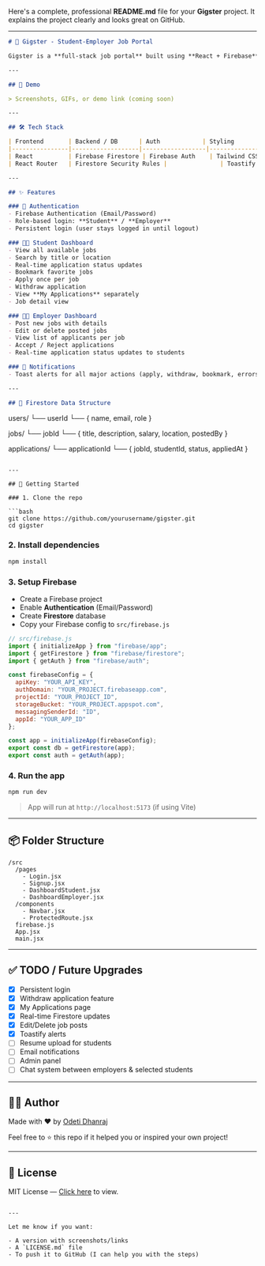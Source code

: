 Here's a complete, professional **README.md** file for your **Gigster** project. It explains the project clearly and looks great on GitHub.

---

```markdown
# 🚀 Gigster - Student-Employer Job Portal

Gigster is a **full-stack job portal** built using **React + Firebase** that connects students with employers offering part-time gigs, internships, or short-term jobs. The platform supports two user roles: **Students** and **Employers**, with complete real-time functionality, application management, and intuitive dashboards for each.

---

## 📸 Demo

> Screenshots, GIFs, or demo link (coming soon)

---

## 🛠️ Tech Stack

| Frontend       | Backend / DB      | Auth            | Styling        |
|----------------|-------------------|------------------|----------------|
| React          | Firebase Firestore | Firebase Auth    | Tailwind CSS   |
| React Router   | Firestore Security Rules |               | Toastify (for alerts) |

---

## ✨ Features

### 👥 Authentication
- Firebase Authentication (Email/Password)
- Role-based login: **Student** / **Employer**
- Persistent login (user stays logged in until logout)

### 🧑‍🎓 Student Dashboard
- View all available jobs
- Search by title or location
- Real-time application status updates
- Bookmark favorite jobs
- Apply once per job
- Withdraw application
- View **My Applications** separately
- Job detail view

### 🧑‍💼 Employer Dashboard
- Post new jobs with details
- Edit or delete posted jobs
- View list of applicants per job
- Accept / Reject applications
- Real-time application status updates to students

### 📨 Notifications
- Toast alerts for all major actions (apply, withdraw, bookmark, errors)

---

## 📁 Firestore Data Structure

```

users/
└── userId
└── { name, email, role }

jobs/
└── jobId
└── { title, description, salary, location, postedBy }

applications/
└── applicationId
└── { jobId, studentId, status, appliedAt }

````

---

## 🚀 Getting Started

### 1. Clone the repo

```bash
git clone https://github.com/yourusername/gigster.git
cd gigster
````

### 2. Install dependencies

```bash
npm install
```

### 3. Setup Firebase

* Create a Firebase project
* Enable **Authentication** (Email/Password)
* Create **Firestore** database
* Copy your Firebase config to `src/firebase.js`

```js
// src/firebase.js
import { initializeApp } from "firebase/app";
import { getFirestore } from "firebase/firestore";
import { getAuth } from "firebase/auth";

const firebaseConfig = {
  apiKey: "YOUR_API_KEY",
  authDomain: "YOUR_PROJECT.firebaseapp.com",
  projectId: "YOUR_PROJECT_ID",
  storageBucket: "YOUR_PROJECT.appspot.com",
  messagingSenderId: "ID",
  appId: "YOUR_APP_ID"
};

const app = initializeApp(firebaseConfig);
export const db = getFirestore(app);
export const auth = getAuth(app);
```

### 4. Run the app

```bash
npm run dev
```

> App will run at `http://localhost:5173` (if using Vite)

---

## 📦 Folder Structure

```
/src
  /pages
    - Login.jsx
    - Signup.jsx
    - DashboardStudent.jsx
    - DashboardEmployer.jsx
  /components
    - Navbar.jsx
    - ProtectedRoute.jsx
  firebase.js
  App.jsx
  main.jsx
```

---

## ✅ TODO / Future Upgrades

* [x] Persistent login
* [x] Withdraw application feature
* [x] My Applications page
* [x] Real-time Firestore updates
* [x] Edit/Delete job posts
* [x] Toastify alerts
* [ ] Resume upload for students
* [ ] Email notifications
* [ ] Admin panel
* [ ] Chat system between employers & selected students

---

## 👨‍💻 Author

Made with ❤️ by [Odeti Dhanraj](https://github.com/Dhanraj200547/Gigster)

Feel free to ⭐ this repo if it helped you or inspired your own project!

---

## 📄 License

MIT License — [Click here](LICENSE) to view.

```

---

Let me know if you want:

- A version with screenshots/links
- A `LICENSE.md` file
- To push it to GitHub (I can help you with the steps)
```
